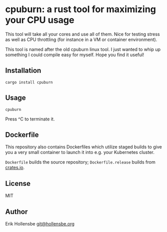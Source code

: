 # cpuburn: a rust tool for maximizing your CPU usage

This tool will take all your cores and use all of them. Nice for testing stress
as well as CPU throttling (for instance in a VM or container environment).

This tool is named after the old cpuburn linux tool. I just wanted to whip up
something I could compile easy for myself. Hope you find it useful!

## Installation

```
cargo install cpuburn
```

## Usage

```
cpuburn
```

Press ^C to terminate it.

## Dockerfile

This repository also contains Dockerfiles which utilize staged builds to
give you a very small container to launch it into e.g. your Kubernetes cluster.

`Dockerfile` builds the source repository; `Dockerfile.release` builds from
[crates.io](https://crates.io/crate/cpuburn).

## License

MIT

## Author

Erik Hollensbe <git@hollensbe.org>

